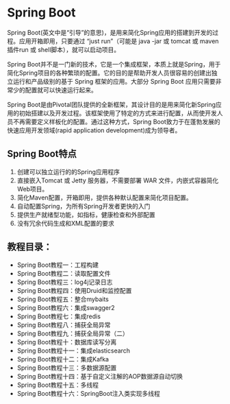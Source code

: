 # Spring Boot

Spring Boot(英文中是“引导”的意思)，是用来简化Spring应用的搭建到开发的过程。应用开箱即用，只要通过 “just run”（可能是 java -jar 或 tomcat 或 maven插件run 或 shell脚本），就可以启动项目。

Spring Boot并不是一门新的技术，它是一个集成框架，本质上就是Spring，用于简化Spring项目的各种繁琐的配置。它的目的是帮助开发人员很容易的创建出独立运行和产品级别的基于 Spring 框架的应用。大部分 Spring Boot 应用只需要非常少的配置就可以快速运行起来。

Spring Boot是由Pivotal团队提供的全新框架，其设计目的是用来简化新Spring应用的初始搭建以及开发过程。该框架使用了特定的方式来进行配置，从而使开发人员不再需要定义样板化的配置。通过这种方式，Spring Boot致力于在蓬勃发展的快速应用开发领域(rapid application development)成为领导者。

## Spring Boot特点

1. 创建可以独立运行的的Spring应用程序
2. 直接嵌入Tomcat 或 Jetty 服务器，不需要部署 WAR 文件，内嵌式容器简化Web项目。
3. 简化Maven配置，开箱即用，提供各种默认配置来简化项目配置。
4. 自动配置Spring，为所有Spring开发者更快的入门
5. 提供生产就绪型功能，如指标，健康检查和外部配置
6. 没有冗余代码生成和XML配置的要求





## 教程目录：

* Spring Boot教程一：工程构建
* Spring Boot教程二：读取配置文件
* Spring Boot教程三：log4j记录日志
* Spring Boot教程四：使用Druid和监控配置
* Spring Boot教程五：整合mybaits
* Spring Boot教程六：集成swagger2
* Spring Boot教程七：集成redis
* Spring Boot教程八：捕获全局异常
* Spring Boot教程九：捕获全局异常（二）
* Spring Boot教程十：数据库读写分离
* Spring Boot教程十一：集成elasticsearch
* Spring Boot教程十二：集成Kafka
* Spring Boot教程十三：多数据源配置
* Spring Boot教程十四：基于自定义注解的AOP数据源自动切换
* Spring Boot教程十五：多线程
* Spring Boot教程十六：SpringBoot注入类实现多线程
